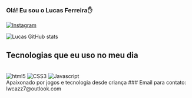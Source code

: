 ### Olá! Eu sou o Lucas Ferreira✋

[![Instagram](https://img.shields.io/badge/Instagram-E4405F?style=for-the-badge&logo=instagram&logoColor=white)](https://www.instagram.com/lwcazz7/)

![Lucas GitHub stats](https://github-readme-stats.vercel.app/api?username=LucasFerreira02&show_icons=true&theme=radical)

## Tecnologias que eu uso no meu dia

<div style="display: inline-block"><br/>
<img align="center" alt="html5" src="https://img.shields.io/badge/HTML5-E34F26?style=for-the-badge&logo=html5&logoColor=white">
<img align="center" alt="CSS3" src="https://img.shields.io/badge/CSS3-1572B6?style=for-the-badge&logo=css3&logoColor=white">
<img align="center" alt="Javascript" src="https://img.shields.io/badge/JavaScript-F7DF1E?style=for-the-badge&logo=javascript&logoColor=black">
</div>
<br>
Apaixonado por jogos e tecnologia desde criança
### Email para contato:
<br/>
lwcazz7@outlook.com
